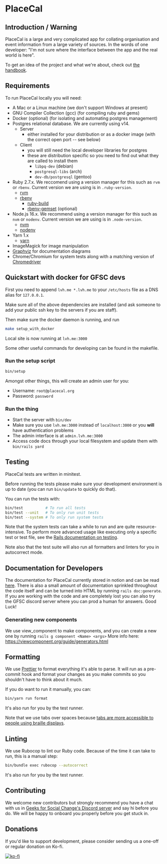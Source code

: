 # PlaceCal

## Introduction / Warning

PlaceCal is a large and very complicated app for collating organisation and event information from a large variety of sources. In the words of one developer: "I'm not sure where the interface between the app and the real world is here".

To get an idea of the project and what we're about, check out [the handbook](https://handbook.placecal.org/).

## Requirements

To run PlaceCal locally you will need:

- A Mac or a Linux machine (we don't support Windows at present)
- GNU Compiler Collection (gcc) (for compiling ruby and gems)
- Docker (optional) (for isolating and automating postgres management)
- Postgres relational database. We are currently using v14.
  - Server
    - either installed for your distribution or as a docker image (with the correct open port -- see below)
  - Client
    - you will still need the local developer libraries for postgres
    - these are distribution specific so you need to find out what they are called to install them
      - `libpq-dev` (debian)
      - `postgresql-libs` (arch)
      - `dev-db/postgresql` (gentoo)
- Ruby 2.7.x. We reccomend using a version manager for this such as `rvm` or `rbenv`. Current version we are using is in `.ruby-version`.
  - [rvm](https://rvm.io/)
  - [rbenv](https://github.com/rbenv/rbenv)
    - [ruby-build](https://github.com/rbenv/ruby-build)
    - [rbenv-gemset](https://github.com/jf/rbenv-gemset) (optional)
- Node.js 16.x. We recommend using a version manager for this such as `nvm` or `nodenv`. Current version we are using is in `.node-version`.
  - [nvm](https://github.com/nvm-sh/nvm)
  - [nodenv](https://github.com/nodenv/nodenv)
- Yarn 1.x
  - [yarn](https://classic.yarnpkg.com/en/docs/install)
- ImageMagick for image manipulation
- [Graphviz](https://voormedia.github.io/rails-erd/install.html) for documentation diagrams
- Chrome/Chromium for system tests along with a matching version of [Chromedriver](https://chromedriver.chromium.org/)

## Quickstart with docker for GFSC devs

First you need to append `lvh.me *.lvh.me` to your `/etc/hosts` file as a DNS alias for `127.0.0.1`.

Make sure all of the above dependencies are installed (and ask someone to add your public ssh key to the servers if you are staff).

Then make sure the docker daemon is running, and run

```sh
make setup_with_docker
```

Local site is now running at `lvh.me:3000`

Some other useful commands for developing can be found in the makefile.

### Run the setup script

```sh
bin/setup
```

Amongst other things, this will create an admin user for you:

- Username: `root@placecal.org`
- Password: `password`

### Run the thing

- Start the server with `bin/dev`
- Make sure you use `lvh.me:3000` instead of `localhost:3000` or you **will** have authentication problems
- The admin interface is at `admin.lvh.me:3000`
- Access code docs through your local filesystem and update them with `bin/rails yard`

## Testing

PlaceCal tests are written in minitest.

Before running the tests please make sure your development environment is up to date (you can run `bin/update` to quickly do that).

You can run the tests with:

```sh
bin/test          # To run all tests
bin/test --unit   # To only run unit tests
bin/test --system # To only run system tests
```

Note that the system tests can take a while to run and are quite resource-intensive. To perform more advanced usage like executing only a specific test or test file, see the [Rails documentation on testing](https://guides.rubyonrails.org/testing.html).

Note also that the test suite will also run all formatters and linters for you in autocorrect mode.

## Documentation for Developers

The documentation for PlaceCal currently stored in notion and can be read [here](https://www.notion.so/gfsc/PlaceCal-developer-handbook-01649b69009340e3ae3035e9cf346f27). There is also a small amount of documentation sprinkled throughout the code itself and can be turned into HTML by running `rails doc:generate`. If you are working with the code and are completely lost you can also try the GFSC discord server where you can prod a human for answers. Good Luck!

### Generating new components

We use view_component to make components, and you can create a new one by running `rails g component <Name> <args>`
More info here: https://viewcomponent.org/guide/generators.html

## Formatting

We use [Prettier](https://prettier.io/) to format everything it's able to parse. It will run as a pre-commit hook and format your changes as you make commits so you shouldn't have to think about it much.

If you do want to run it manually, you can:

```sh
bin/yarn run format
```

It's also run for you by the test runner.

Note that we use tabs over spaces because [tabs are more accessible to people using braille displays](https://twitter.com/Rich_Harris/status/1541761871585464323).

## Linting

We use Rubocop to lint our Ruby code. Because of the time it can take to run, this is a manual step:

```sh
bin/bundle exec rubocop --autocorrect
```

It's also run for you by the test runner.

## Contributing

We welcome new contributors but strongly recommend you have a chat with us in [Geeks for Social Change's Discord server](http://discord.gfsc.studio) and say hi before you do. We will be happy to onboard you properly before you get stuck in.

## Donations

If you'd like to support development, please consider sending us a one-off or regular donation on Ko-fi.

[![ko-fi](https://ko-fi.com/img/githubbutton_sm.svg)](https://ko-fi.com/M4M43THUM)
